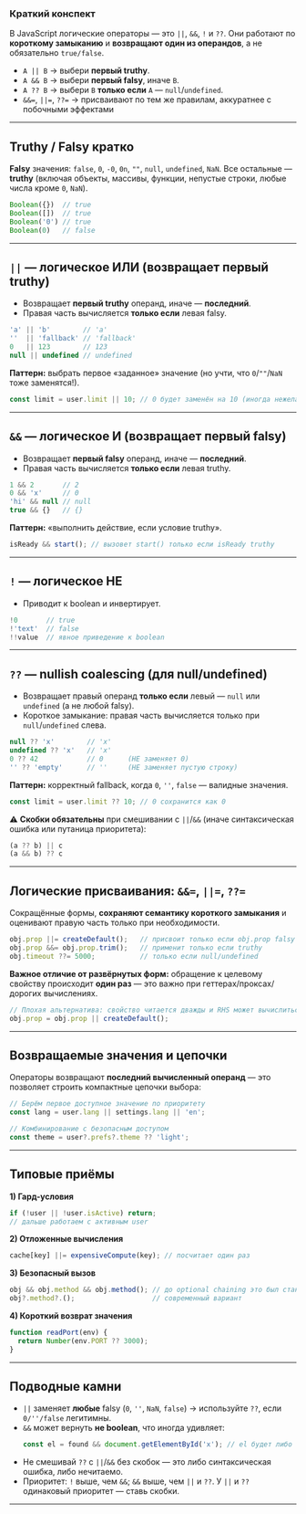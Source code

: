 ### Краткий конспект
В JavaScript логические операторы — это `||`, `&&`, `!` и `??`.
Они работают по **короткому замыканию** и **возвращают один из операндов**, а не обязательно `true/false`.

- `A || B` → выбери **первый truthy**.
- `A && B` → выбери **первый falsy**, иначе `B`.
- `A ?? B` → выбери `B` **только если** `A` — `null`/`undefined`.
- `&&=`, `||=`, `??=` → присваивают по тем же правилам, аккуратнее с побочными эффектами

---

## Truthy / Falsy кратко
**Falsy** значения: `false`, `0`, `-0`, `0n`, `""`, `null`, `undefined`, `NaN`.
Все остальные — **truthy** (включая объекты, массивы, функции, непустые строки, любые числа кроме `0`, `NaN`).

```js
Boolean({})  // true
Boolean([])  // true
Boolean('0') // true
Boolean(0)   // false
```

---

## `||` — логическое ИЛИ (возвращает первый truthy)
- Возвращает **первый truthy** операнд, иначе — **последний**.
- Правая часть вычисляется **только если** левая falsy.

```js
'a' || 'b'        // 'a'
''  || 'fallback' // 'fallback'
0   || 123        // 123
null || undefined // undefined
```

**Паттерн:** выбрать первое «заданное» значение (но учти, что `0`/`""`/`NaN` тоже заменятся!).
```js
const limit = user.limit || 10; // 0 будет заменён на 10 (иногда нежелательно)
```

---

## `&&` — логическое И (возвращает первый falsy)
- Возвращает **первый falsy** операнд, иначе — **последний**.
- Правая часть вычисляется **только если** левая truthy.

```js
1 && 2       // 2
0 && 'x'     // 0
'hi' && null // null
true && {}   // {}
```

**Паттерн:** «выполнить действие, если условие truthy».
```js
isReady && start(); // вызовет start() только если isReady truthy
```

---

## `!` — логическое НЕ
- Приводит к boolean и инвертирует.

```js
!0       // true
!'text'  // false
!!value  // явное приведение к boolean
```

---

## `??` — nullish coalescing (для null/undefined)
- Возвращает правый операнд **только если** левый — `null` или `undefined` (а не любой falsy).
- Короткое замыкание: правая часть вычисляется только при `null`/`undefined` слева.

```js
null ?? 'x'        // 'x'
undefined ?? 'x'   // 'x'
0 ?? 42            // 0      (НЕ заменяет 0)
'' ?? 'empty'      // ''     (НЕ заменяет пустую строку)
```

**Паттерн:** корректный fallback, когда `0`, `''`, `false` — валидные значения.
```js
const limit = user.limit ?? 10; // 0 сохранится как 0
```

⚠️ **Скобки обязательны** при смешивании с `||`/`&&` (иначе синтаксическая ошибка или путаница приоритета):
```js
(a ?? b) || c
(a && b) ?? c
```

---

## Логические присваивания: `&&=`, `||=`, `??=`
Сокращённые формы, **сохраняют семантику короткого замыкания** и оценивают правую часть только при необходимости.

```js
obj.prop ||= createDefault();   // присвоит только если obj.prop falsy
obj.prop &&= obj.prop.trim();   // применит только если truthy
obj.timeout ??= 5000;           // только если null/undefined
```

**Важное отличие от развёрнутых форм:** обращение к целевому свойству происходит **один раз** — это важно при геттерах/проксах/дорогих вычислениях.

```js
// Плохая альтернатива: свойство читается дважды и RHS может вычислиться зря
obj.prop = obj.prop || createDefault();
```

---

## Возвращаемые значения и цепочки
Операторы возвращают **последний вычисленный операнд** — это позволяет строить компактные цепочки выбора:

```js
// Берём первое доступное значение по приоритету
const lang = user.lang || settings.lang || 'en';

// Комбинирование с безопасным доступом
const theme = user?.prefs?.theme ?? 'light';
```

---

## Типовые приёмы

**1) Гард-условия**
```js
if (!user || !user.isActive) return;
// дальше работаем с активным user
```

**2) Отложенные вычисления**
```js
cache[key] ||= expensiveCompute(key); // посчитает один раз
```

**3) Безопасный вызов**
```js
obj && obj.method && obj.method(); // до optional chaining это был стандартный паттерн
obj?.method?.();                   // современный вариант
```

**4) Короткий возврат значения**
```js
function readPort(env) {
  return Number(env.PORT ?? 3000);
}
```

---

## Подводные камни

- `||` заменяет **любые** falsy (`0`, `''`, `NaN`, `false`) → используйте `??`, если `0/''/false` легитимны.
- `&&` может вернуть **не boolean**, что иногда удивляет:
  ```js
  const el = found && document.getElementById('x'); // el будет либо элемент, либо falsey-значение found
  ```
- Не смешивай `??` с `||`/`&&` без скобок — это либо синтаксическая ошибка, либо нечитаемо.
- Приоритет: `!` выше, чем `&&`; `&&` выше, чем `||` и `??`. У `||` и `??` одинаковый приоритет — ставь скобки.

---

